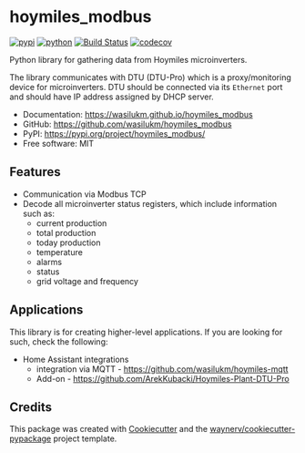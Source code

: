 # hoymiles_modbus


[![pypi](https://img.shields.io/pypi/v/hoymiles_modbus.svg)](https://pypi.org/project/hoymiles_modbus/)
[![python](https://img.shields.io/pypi/pyversions/hoymiles_modbus.svg)](https://pypi.org/project/hoymiles_modbus/)
[![Build Status](https://github.com/wasilukm/hoymiles_modbus/actions/workflows/dev.yml/badge.svg)](https://github.com/wasilukm/hoymiles_modbus/actions/workflows/dev.yml)
[![codecov](https://codecov.io/gh/wasilukm/hoymiles_modbus/branch/main/graphs/badge.svg)](https://codecov.io/github/wasilukm/hoymiles_modbus)



Python library for gathering data from Hoymiles microinverters.

The library communicates with DTU (DTU-Pro) which is a proxy/monitoring device for microinverters.
DTU should be connected via its `Ethernet` port and should have IP address assigned by DHCP server.


* Documentation: <https://wasilukm.github.io/hoymiles_modbus>
* GitHub: <https://github.com/wasilukm/hoymiles_modbus>
* PyPI: <https://pypi.org/project/hoymiles_modbus/>
* Free software: MIT


## Features

* Communication via Modbus TCP
* Decode all microinverter status registers, which include information such as:
  * current production
  * total production
  * today production
  * temperature
  * alarms
  * status
  * grid voltage and frequency

## Applications
This library is for creating higher-level applications.
If you are looking for such, check the following:

* Home Assistant integrations
  * integration via MQTT - https://github.com/wasilukm/hoymiles-mqtt
  * Add-on - https://github.com/ArekKubacki/Hoymiles-Plant-DTU-Pro

## Credits

This package was created with [Cookiecutter](https://github.com/audreyr/cookiecutter) and the [waynerv/cookiecutter-pypackage](https://github.com/waynerv/cookiecutter-pypackage) project template.
